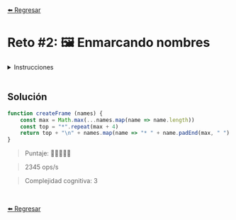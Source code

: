 [⬅️ Regresar](https://github.com/cosmoart/adventJS)

# Reto #2: 🖼️ Enmarcando nombres

<details>
  <summary>Instrucciones</summary>

</br>

Santa Claus 🎅 quiere enmarcar los nombres de los niños buenos para decorar su taller 🖼️, pero el marco debe cumplir unas reglas específicas. Tu tarea es ayudar a los elfos a generar este marco mágico.

Reglas:

- Dado un array de nombres, debes crear un marco rectangular que los contenga a todos.
- Cada nombre debe estar en una línea, alineado a la izquierda.
- El marco está construido con * y tiene un borde de una línea de ancho.
- La anchura del marco se adapta automáticamente al nombre más largo más un margen de 1 espacio a cada lado.
Ejemplo de funcionamiento:

```js
createFrame(['midu', 'madeval', 'educalvolpz'])

// Resultado esperado:
***************
* midu        *
* madeval     *
* educalvolpz *
***************

createFrame(['midu'])

// Resultado esperado:
********
* midu *
********

createFrame(['a', 'bb', 'ccc'])

// Resultado esperado:
*******
* a   *
* bb  *
* ccc *
*******

createFrame(['a', 'bb', 'ccc', 'dddd'])
```
</details>

<br/>

## Solución

```js
function createFrame (names) {
	const max = Math.max(...names.map(name => name.length))
	const top = "*".repeat(max + 4)
	return top + "\n" + names.map(name => "* " + name.padEnd(max, " ") + " *\n").join("") + top
}
```

> Puntaje: 🌟🌟🌟🌟🌟

> 2345 ops/s

> Complejidad cognitiva: 3

<br/>

[⬅️ Regresar](https://github.com/cosmoart/adventJS)
